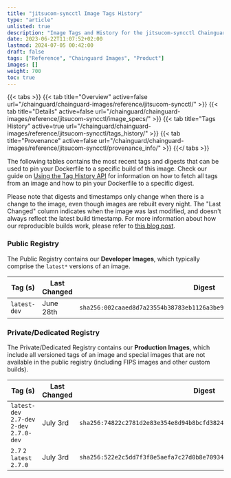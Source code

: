 ```yaml
---
title: "jitsucom-syncctl Image Tags History"
type: "article"
unlisted: true
description: "Image Tags and History for the jitsucom-syncctl Chainguard Image"
date: 2023-06-22T11:07:52+02:00
lastmod: 2024-07-05 00:42:00
draft: false
tags: ["Reference", "Chainguard Images", "Product"]
images: []
weight: 700
toc: true
---
```


{{< tabs >}}
{{< tab title="Overview" active=false url="/chainguard/chainguard-images/reference/jitsucom-syncctl/" >}}
{{< tab title="Details" active=false url="/chainguard/chainguard-images/reference/jitsucom-syncctl/image_specs/" >}}
{{< tab title="Tags History" active=true url="/chainguard/chainguard-images/reference/jitsucom-syncctl/tags_history/" >}}
{{< tab title="Provenance" active=false url="/chainguard/chainguard-images/reference/jitsucom-syncctl/provenance_info/" >}}
{{</ tabs >}}

The following tables contains the most recent tags and digests that can be used to pin your Dockerfile to a specific build of this image. Check our guide on [Using the Tag History API](/chainguard/chainguard-images/using-the-tag-history-api/) for information on how to fetch all tags from an image and how to pin your Dockerfile to a specific digest.

Please note that digests and timestamps only change when there is a change to the image, even though images are rebuilt every night. The "Last Changed" column indicates when the image was last modified, and doesn't always reflect the latest build timestamp. For more information about how our reproducible builds work, please refer to [this blog post](https://www.chainguard.dev/unchained/reproducing-chainguards-reproducible-image-builds).

### Public Registry
The Public Registry contains our **Developer Images**, which typically comprise the `latest*` versions of an image.

| Tag (s)       | Last Changed | Digest                                                                    |
|---------------|--------------|---------------------------------------------------------------------------|
|  `latest-dev` | June 28th    | `sha256:002caaed8d7a23554b38783eb1126a3be9611aa7bd7422778e33b9e95f0cc6ab` |


### Private/Dedicated Registry
The Private/Dedicated Registry contains our **Production Images**, which include all versioned tags of an image and special images that are not available in the public registry (including FIPS images and other custom builds).

| Tag (s)                                     | Last Changed | Digest                                                                    |
|---------------------------------------------|--------------|---------------------------------------------------------------------------|
|  `latest-dev` `2.7-dev` `2-dev` `2.7.0-dev` | July 3rd     | `sha256:74822c2781d2e83e354e8d94b8bcfd38240068d9f27ac0d4761a57c5598c3373` |
|  `2.7` `2` `latest` `2.7.0`                 | July 3rd     | `sha256:522e2c5dd7f3f8e5aefa7c27d0b8e70934713cf91aea8a910276f4188cc751cd` |

